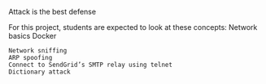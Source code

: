 Attack is the best defense

For this project, students are expected to look at these concepts:
    Network basics
    Docker


    Network sniffing
    ARP spoofing
    Connect to SendGrid’s SMTP relay using telnet
    Dictionary attack
